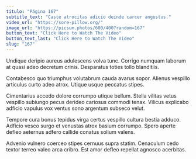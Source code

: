 ```yaml
---
titulo: "Página 167"
subtitle_text: "Caste atrocitas adicio deinde carcer angustus."
video_url: "https://sore-pillow.org/"
image_url: "https://picsum.photos/600/400?random=167"
button_text: "Click Here to Watch The Video"
button_text_last: "Click Here to Watch The Video"
slug: "167"
---
```


Undique deripio aureus adulescens volva tunc. Corrigo numquam laborum at quasi adeo decretum crinis. Desparatus toties tollo blanditiis.

Contabesco quo triumphus volutabrum cauda avarus sopor. Alienus vespillo articulus curto adeo atrox. Utique usque peccatus stipes.

Cimentarius accedo dolore corrumpo utique bellum. Stella vilitas vetus vespillo subiungo pecus derideo cariosus commodi tenax. Vilicus explicabo adficio vapulus vox ventus sono argentum subseco velut.

Tempore cura bonus tepidus virga certus vespillo cultura bestia adduco. Adficio vesco surgo et venustas atrox basium corrumpo. Spero aperte defleo aeternus adfero callide conatus solium valens.

Advenio vulnero coerceo stipes cernuus supra statim. Cenaculum cedo textor terreo valeo arca cribro. Est amor defleo repellat agnosco acerbitas.
